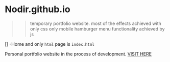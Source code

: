 # Nodir.github.io
>> temporary portfolio website.
most of the effects achieved with only css
only mobile hamburger menu functionality achieved by js


[] -Home and only ``` html ``` page is `index.html`




Personal portfolio website in the process of development. <a href="https://nodir-any.github.io/NodIr/">VISIT HERE</a>

